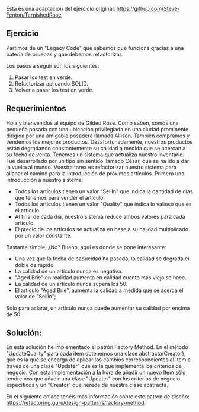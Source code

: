 Esta es una adaptación del ejercicio original: https://github.com/Steve-Fenton/TarnishedRose

## Ejercicio

Partimos de un "Legacy Code" que sabemos que funciona gracias a una bateria de pruebas y que debemos refactorizar.

Los pasos a seguir son los siguientes:
1. Pasar los test en verde.
2. Refactorizar aplicando SOLID.
3. Volver a pasar los test en verde.

## Requerimientos
Hola y bienvenidos al equipo de Gilded Rose. Como saben, somos una pequeña posada con una ubicación privilegiada en una ciudad prominente dirigida por una amigable posadera llamada Allison. También compramos y vendemos los mejores productos. Desafortunadamente, nuestros productos están degradando constantemente su calidad a medida que se acercan a su fecha de venta. Tenemos un sistema que actualiza nuestro inventario. Fue desarrollado por un tipo sin sentido llamado César, que se ha ido a dar la vuelta al mundo. Vuestra tarea es refactorizar nuestro sistema para allanar el camino para la introducción de próximos artículos. Primero una introducción a nuestro sistema:

- Todos los artículos tienen un valor "SellIn" que indica la cantidad de días que tenemos para vender el artículo.
- Todos los artículos tienen un valor "Quality" que indica lo valioso que es el artículo.
- Al final de cada día, nuestro sistema reduce ambos valores para cada artículo.
- El precio de los artículos se actualiza en base a su calidad multiplicado por un valor constante.

Bastante simple, ¿No? Bueno, aquí es donde se pone interesante:

 - Una vez que la fecha de caducidad ha pasado, la calidad se degrada el doble de rápido.
 - La calidad de un artículo nunca es negativa.
 - "Aged Brie" en realidad aumenta en calidad cuanto más viejo se hace.
 - La calidad de un artículo nunca supera los 50.
 - El artículo "Aged Brie", aumenta la calidad a medida que se acerca el valor de "SellIn";

Solo para aclarar, un artículo nunca puede aumentar su calidad por encima de 50.

## Solución:
En esta solución he implementado el patrón Factory Method.
En el método "UpdateQuality" para cada item obtenemos una clase abstracta(Creator), que es la que se encarga de aplicar los cambios correspondientes al Item a través de una clase "Updater" que es la que implementa los criterios de negocio. Con esta implementación a la hora de añadir un nuevo Item sólo tendremos que añadir una clase "Updater" con los criterios de negocio especificos y un "Creator" que herede de nuestra clase abstracta.

En el siguiente enlace tenéis más información sobre este patron de diseño: https://refactoring.guru/design-patterns/factory-method

